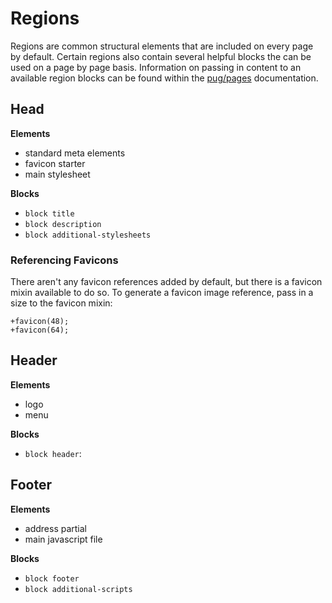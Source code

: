 # Regions

Regions are common structural elements that are included on every page by default. Certain regions also contain several helpful blocks the can be used on a page by page basis. Information on passing in content to an available region blocks can be found within the [pug/pages](https://github.com/mimoduo/mimogear/blob/master/docs/pug/pages.md) documentation.

## Head

**Elements**

* standard meta elements
* favicon starter
* main stylesheet

**Blocks**

* `block title`
* `block description`
* `block additional-stylesheets`

### Referencing Favicons

There aren't any favicon references added by default, but there is a favicon mixin available to do so. To generate a favicon image reference, pass in a size to the favicon mixin:

```pug
+favicon(48);
+favicon(64);
```

## Header

**Elements**

* logo
* menu

**Blocks**

* `block header`:

## Footer

**Elements**

* address partial
* main javascript file

**Blocks**

* `block footer`
* `block additional-scripts`
